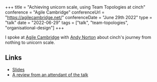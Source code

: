 +++
title =  "Achieving unicorn scale, using Team Topologies at cinch"
conference = "Agile Cambridge"
conferenceUrl = "https://agilecambridge.net/"
conferenceDate = "June 29th 2022"
type = "talk"
date = "2022-06-29"
tags = ["talk", "team-topologies", "organisational-design"]
+++

I spoke at [Agile Cambridge](https://agilecambridge.net/programme/unicorn-scale-team-topologies-cinch) with [Andy Norton](https://twitter.com/andyjnorton) about cinch's journey from nothing to unicorn scale.

## Links

- [Slides](https://github.com/Apostolos-Daniel/slides/blob/main/2022-agile-cambridge/achieving-unicorn-scale-using-team-topologies-at-cinch.pdf)
- [A review from an attendant of the talk](https://jalphey.wordpress.com/2022/07/03/agile2022-5/)
